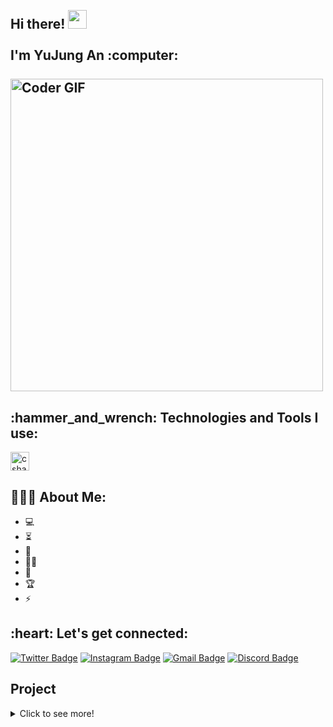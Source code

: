 <!--
**iven612/iven612** is a ✨ _special_ ✨ repository because its `README.md` (this file) appears on your GitHub profile.

Here are some ideas to get you started:

- 🔭 I’m currently working on ...
- 🌱 I’m currently learning ...
- 👯 I’m looking to collaborate on ...
- 🤔 I’m looking for help with ...
- 💬 Ask me about ...
- 📫 How to reach me: ...
- 😄 Pronouns: ...
- ⚡ Fun fact: ...
-->

<h2 align="left">
 <abc>
  <br>Hi there! <img src="https://user-images.githubusercontent.com/42378118/110234147-e3259600-7f4e-11eb-95be-0c4047144dea.gif" width="30"><br>
  <br> I'm YuJung An :computer:<br>
  <br>
    <img src="https://media.giphy.com/media/SWoSkN6DxTszqIKEqv/giphy.gif" alt="Coder GIF" width="500">
 </abc>
</h2> 
<h2 align="left">:hammer_and_wrench: Technologies and Tools I use:</h2>
<p align="left">
<img src="https://cdn.jsdelivr.net/gh/devicons/devicon/icons/csharp/csharp-original.svg" height="30" alt="csharp logo"  />    
<h2 align="left">👨🏻‍💻 About Me:</h2>

- :computer: 
- :hourglass_flowing_sand: 
- :rocket: 
- :man_technologist: 
- :dart:
- :trophy:
- :zap:

<h2 align="left">:heart: Let's get connected:</h2>

[![Twitter Badge](https://img.shields.io/badge/-@iven612-1ca0f1?style=flat-square&labelColor=1ca0f1&logo=twitter&logoColor=white&)]() 
[![Instagram Badge](https://img.shields.io/badge/-@iven612-D7008A?style=flat-square&labelColor=D7008A&logo=Instagram&logoColor=white&)]()
[![Gmail Badge](https://img.shields.io/badge/-@iven612-D14836?style=flat-square&labelColor=D14836&logo=Gmail&logoColor=white&)]()
[![Discord Badge](https://img.shields.io/badge/-@iven612-7289DA?style=flat-square&labelColor=7289DA&logo=Discord&logoColor=white&)]()

## Project
<details>
    <summary>Click to see more!</summary>
 
# AR Navigation
> 제물포 역을 기준으로 지도를 생성하여 유저가 제물포 주변에 있는 시설들을 잘 이용 할 수 있도록 AR Navigation, PhotoZone 등, 다양한 정보를 제공하는 Android Application입니다.
AR기술을 활용하여 => 네비게이션 사용시 실시간으로 바닥에 화살표를 띄워 유저에게 직관적으로 길을 알려주고 포토존이나 특정 랜드마크에 가면 3D 오브젝트와 촬영을 하거나
해당 랜드마크의 설명을 위해 3D 캐릭터가 등장해 설명을 해주는 등각종 상호작용도 할 수 있도록 기획 되어 있습니다.

## 상태 및 전제조건
> Unity Version: 2022.3.2f1

> Platform: Android

> 지원 기기: [ARCore 지원기기](https://developers.google.com/ar/develop?hl=ko#supported_devices)

## 시작하는 방법

### ARCore Extension Package 사용법
Unity의 AR 파운데이션 패키지에 기능을 추가하여 앱에서 클라우드 앵커, 카메라 구성 필터, 녹화 및 재생과 같은 기능을 사용할 수 있도록 합니다.
> 프로젝트에서 Window > Package Manager > Unity Registry > 검색창에 'ARCore XR 플러그인'을 입력 > Install > Edit > Project Settings > XR 플러그인 관리 > Android > ARCore를 사용 설정합니다.

### Google Cloud Platform API사용법
Google Cloud API는 Google Cloud Platform 서비스에 대한 프로그래매틱 인터페이스입니다. Google Cloud Platform의 핵심 요소로, 컴퓨팅, 네트워킹, 스토리지, 머신러닝 기반 데이터 분석 등 모든 기능을 애플리케이션에 쉽게 추가할 수 있습니다.
> Google Cloud Console API 라이브러리 > 사용할 프로젝트를 선택 > 사용할 API를 선택(API를 찾는 데 도움이 필요한 경우 검색 필드 및/또는 필터를 사용) >  API 페이지에서 ENABLE을 클릭합니다.

### Geospatial API 사용방법
Geolocation API는 모바일 클라이언트가 감지할 수 있는 휴대폰 기지국 및 Wi-Fi 액세스 포인트가 포함된 HTTPS 요청을 수락하는 서비스입니다. 이 메서드는 위도/경도 좌표와 유효한 각 입력에 대한 결과의 정확성을 나타내는 반경을 반환합니다.
> Edit(수정) > Project Settings. > XR 플러그인 관리 > ARCore 확장 프로그램 > Geospatial이 선택되어 있는지 확인 > API 사용자 인증 정보를 입력
#### 사용설정 및 API Key 사용 설명
API 키는 사용 및 결제에 관한 프로젝트와 관련된 요청을 인증하는 고유 식별자입니다. 프로젝트에 연결된 API 키가 하나 이상 있어야 합니다.
> Google Maps Platform > 사용자 인증 정보사용자 인증 정보 만들기 > API 키 > API 키 생성 완료

### Geospatial Creator API 사용방법
Unity용 ARCore Geospatial Creator를 사용하면 Google 지도 데이터를 새로운 3D 타일 형식으로 표시하여 Unity 편집기에서 지리정보 콘텐츠를 미리 볼 수 있습니다. 이를 통해 앱을 빌드하는 동안 실제로 콘텐츠가 배치될 위치를 시각화할 수 있습니다.
> Geospatial API 사용방법에서 Cesium 패키지를 추가
#### Cesium Package 설치
> Unity용 Cesium .tgz의 최신 버전 [GitHub 출시 페이지](https://github.com/CesiumGS/cesium-unity/releases/)에서 다운> Window > Package Manager > tarball에서 패키지 추가 > Cesium for Unity .tgz 파일을 선택
#### 사용설정
> Build Settings에서 Android 또는 iOS 인지 확인 > Project Settings > XR Plug-in Management > ARCore Extensions(ARCore Android 또는 iOS API 키를 설정하지 않았다면 지금 설정) > Geospatial 및 Geospatial Creator 전환 버튼을 모두 사용 설정

### Naver API 사용 설명
네이버 클라우드 플랫폼에서는 서비스와 솔루션을 효과적으로 사용할 수 있도록 API(Application Program Interface)와 SDK(Software Development Kit)를 제공하고 있습니다. 동작에 따라 파라미터 값을 입력, 등록, 수정, 삭제, 검색할 수 있습니다. 또한 서비스 및 운영 도구의 자동화에도 활용할 수 있습니다. 일반적으로 XML 및 JSON 형식으로 응답하는 API URL 형식입니다. 크게 기본 API, 호환 API, 연동 API로 분류됩니다.
#### Direction5 API
Directions 5 API는 REST 형식을 따르는 네이버 지도 인터페이스로 HTTP GET 메소드를 이용하여 출발지-목적지 간의 경로 정보를 요청하고 응답으로 경로 데이터 배열을 반환 받습니다. Directions 5 API는 경유지를 5개까지 입력할 수 있습니다. 단, Direction 5 API가 제공하는 경로 정보는 자동차에 한해서만 제공됩니다.
#### Static map API
Static Map API는 REST 형식을 따르는 네이버 지도 인터페이스로 HTTP GET 메소드를 이용하여 네이버 지도 이미지를 받을 수 있습니다. Static Map API를 사용하면 JavaScript 또는 동적 페이지 로드 없이도 웹 페이지에 네이버 지도 이미지를 불러올 수 있습니다. Static Map API는 지도 위치, 지도 크기, 지도 유형, 줌 레벨, 해상도, 지도 포맷, 마커 등 다양한 요청 파라미터를 지원하기 때문에, 원하는 지도 이미지를 받을 수 있습니다.
#### API Key
네이버 클라우드 플랫폼 API를 사용하기 위해서는 먼저 인증키를 생성해야 합니다. 인증키는 권한이 있는 사용자만 API를 호출할 수 있도록 사용자를 식별하는 도구입니다. 와 의 쌍으로 구성됩니다. API 인증 중에 전달되는 매개 변수로 사용됩니다.

### 안드로이드 빌드 설정

## 해당 프로젝트 사용해 개발
### ROI 변경 방법
### Directions5 Json 구조
### Static map API 링크

## License
### License.md
